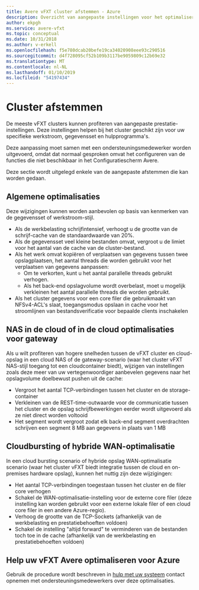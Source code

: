 ```yaml
---
title: Avere vFXT cluster afstemmen - Azure
description: Overzicht van aangepaste instellingen voor het optimaliseren van prestaties in Avere vFXT voor Azure
author: ekpgh
ms.service: avere-vfxt
ms.topic: conceptual
ms.date: 10/31/2018
ms.author: v-erkell
ms.openlocfilehash: f5e780dcab20befe19ca34020908eee93c290516
ms.sourcegitcommit: d4f728095cf52b109b3117be9059809c12b69e32
ms.translationtype: MT
ms.contentlocale: nl-NL
ms.lasthandoff: 01/10/2019
ms.locfileid: "54197434"
---
```

# <a name="cluster-tuning"></a>Cluster afstemmen


De meeste vFXT clusters kunnen profiteren van aangepaste prestatie-instellingen. Deze instellingen helpen bij het cluster geschikt zijn voor uw specifieke werkstroom, gegevensset en hulpprogramma's. 

Deze aanpassing moet samen met een ondersteuningsmedewerker worden uitgevoerd, omdat dat normaal gesproken omvat het configureren van de functies die niet beschikbaar in het Configuratiescherm Avere.

Deze sectie wordt uitgelegd enkele van de aangepaste afstemmen die kan worden gedaan.

<!-- 
[ xxx keep or not? \/ research this xxx ]

> [!TIP]
> The VDBench utility can be helpful in generating I/O workloads to test a vFXT cluster. Read [Measuring vFXT Performance](vdbench.md) to learn more.

-->

## <a name="general-optimizations"></a>Algemene optimalisaties

Deze wijzigingen kunnen worden aanbevolen op basis van kenmerken van de gegevensset of werkstroom-stijl.

* Als de werkbelasting schrijfintensief, verhoogt u de grootte van de schrijf-cache van de standaardwaarde van 20%. 
* Als de gegevensset veel kleine bestanden omvat, vergroot u de limiet voor het aantal van de cache van de cluster-bestand. 
* Als het werk omvat kopiëren of verplaatsen van gegevens tussen twee opslagplaatsen, het aantal threads die worden gebruikt voor het verplaatsen van gegevens aanpassen: 
  * Om te verkorten, kunt u het aantal parallelle threads gebruikt verhogen.
  * Als het back-end opslagvolume wordt overbelast, moet u mogelijk verkleinen het aantal parallelle threads die worden gebruikt.
* Als het cluster gegevens voor een core filer die gebruikmaakt van NFSv4-ACL's slaat, toegangsmodus opslaan in cache voor het stroomlijnen van bestandsverificatie voor bepaalde clients inschakelen

## <a name="cloud-nas-or-cloud-gateway-optimizations"></a>NAS in de cloud of in de cloud optimalisaties voor gateway

Als u wilt profiteren van hogere snelheden tussen de vFXT cluster en cloud-opslag in een cloud NAS of de gateway-scenario (waar het cluster vFXT NAS-stijl toegang tot een cloudcontainer biedt), wijzigen van instellingen zoals deze meer van uw vertegenwoordiger aanbevelen gegevens naar het opslagvolume doelbewust pushen uit de cache:

* Vergroot het aantal TCP-verbindingen tussen het cluster en de storage-container
* Verkleinen van de REST-time-outwaarde voor de communicatie tussen het cluster en de opslag schrijfbewerkingen eerder wordt uitgevoerd als ze niet direct worden voltooid  
* Het segment wordt vergroot zodat elk back-end segment overdrachten schrijven een segment 8 MB aan gegevens in plaats van 1 MB

## <a name="cloud-bursting-or-hybrid-wan-optimizations"></a>Cloudbursting of hybride WAN-optimalisatie

In een cloud bursting scenario of hybride opslag WAN-optimalisatie scenario (waar het cluster vFXT biedt integratie tussen de cloud en on-premises hardware opslag), kunnen het nuttig zijn deze wijzigingen:

* Het aantal TCP-verbindingen toegestaan tussen het cluster en de filer core verhogen
* Schakel de WAN-optimalisatie-instelling voor de externe core filer (deze instelling kan worden gebruikt voor een externe lokale filer of een cloud core filer in een andere Azure-regio).
* Verhoog de grootte van de TCP-Sockets (afhankelijk van de werkbelasting en prestatiebehoeften voldoen)
* Schakel de instelling "altijd forward" te verminderen van de bestanden toch toe in de cache (afhankelijk van de werkbelasting en prestatiebehoeften voldoen)

## <a name="help-optimizing-your-avere-vfxt-for-azure"></a>Help uw vFXT Avere optimaliseren voor Azure

Gebruik de procedure wordt beschreven in [hulp met uw systeem](avere-vfxt-open-ticket.md) contact opnemen met ondersteuningsmedewerkers over deze optimalisaties. 